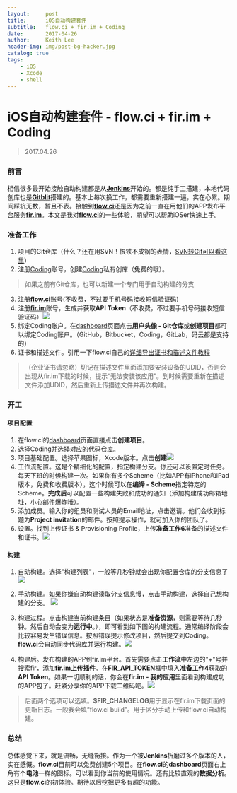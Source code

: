 ```yaml
---
layout:     post
title:      iOS自动构建套件
subtitle:   flow.ci + fir.im + Coding
date:       2017-04-26
author:     Keith Lee
header-img: img/post-bg-hacker.jpg
catalog: true
tags:
    - iOS
    - Xcode
    - shell
---
```


# iOS自动构建套件 - flow.ci + fir.im + Coding

> 2017.04.26

### 前言

相信很多最开始接触自动构建都是从[**Jenkins**](https://jenkins.io/)开始的。都是纯手工搭建，本地代码创库也是[**Gitblit**](http://gitblit.com/)搭建的。基本上每次换工作，都需要重新搭建一遍，实在心累。期间踩坑无数，暂且不表。接触到[**flow.ci**](https://flow.ci/)还是因为之前一直在用他们的APP发布平台服务[**fir.im**](https://fir.im/)。本文是我对[**flow.ci**](https://flow.ci/)的一些体验，期望可以帮助iOSer快速上手。


### 准备工作

1. 项目的Git仓库（什么？还在用SVN！恨铁不成钢的表情，[SVN转Git可以看这里](http://leeiio.me/convert-subversion-to-git/)）
2. 注册[Coding](https://coding.net)账号，创建[Coding](https://coding.net)私有创库（免费的哦）。
> 如果之前有Git仓库，也可以新建一个专门用于自动构建的分支
3. 注册[**flow.ci**](https://flow.ci/)账号(不收费，不过要手机号码接收短信验证码)
4. 注册[**fir.im**](https://fir.im/)账号，生成并获取**API Token**（不收费，不过要手机号码接收短信验证码）![](https://raw.githubusercontent.com/liliang1314/liliang1314.github.io/master/img/10_fir_APITOKEN.png)
5. 绑定Coding账户。在[dashboard](https://dashboard.flow.ci)页面点击**用户头像 - Git仓库**或**创建项目**都可以绑定Coding账户。（GitHub，Bitbucket，Coding，GitLab，码云都是支持的）
6. 证书和描述文件。引用一下flow.ci自己的[详细导出证书和描述文件教程](https://docs.flow.ci/zh/upload_certificate_and_provisioning_profiles.html)
> （企业证书请忽略）切记在描述文件里面添加要安装设备的UDID，否则会出现从fir.im下载的时候，提示“无法安装该应用”。到时候需要重新在描述文件添加UDID，然后重新上传描述文件并再次构建。


### 开工

#### 项目配置

1. 在flow.ci的[dashboard](https://dashboard.flow.ci)页面直接点击**创建项目**。
2. 选择Coding并选择对应的代码仓库。
3. 项目基础配置。选择苹果图标，Xcode版本。点击**创建**![](https://raw.githubusercontent.com/liliang1314/liliang1314.github.io/master/img/1_project_base_config%402x.png)
4. 工作流配置。这是个精细化的配置，指定构建分支。你还可以设置定时任务。每天下班的时候构建一次。如果你有多个Scheme（比如APP有iPhone和iPad版本，免费和收费版本），这个时候可以在**编译 - Scheme**指定特定的Scheme。**完成后**可以配置一些构建失败和成功的通知（添加构建成功邮箱地址，小心邮件爆炸哦）。
5. 添加成员。输入你的组员和测试人员的Email地址，点击邀请。他们会收到标题为**Project invitation**的邮件。按照提示操作，就可加入你的团队了。
6. 设置。找到上传证书 & Provisioning Profile，上传**准备工作6**准备的描述文件和证书。![](https://raw.githubusercontent.com/liliang1314/liliang1314.github.io/master/img/4_provisioningProfile_Cert.png)



#### 构建
1. 自动构建。选择"构建列表"，一般等几秒钟就会出现你配置仓库的分支信息了
   ![](https://raw.githubusercontent.com/liliang1314/liliang1314.github.io/master/img/6_auto_build.png)

2. 手动构建。如果你嫌自动构建读取分支信息慢，点击手动构建，选择自己想构建的分支。
   ![](https://raw.githubusercontent.com/liliang1314/liliang1314.github.io/master/img/7_manual_select_branch.png)

3. 构建过程。点击构建当前构建条目（如果状态是**准备资源**，则需要等待几秒钟。然后自动会变为**运行中**。），即可看到如下图的构建流程。通常编译阶段会比较容易发生错误信息。按照错误提示修改项目，然后提交到Coding。**flow.ci**会自动同步代码库并运行构建。![](https://raw.githubusercontent.com/liliang1314/liliang1314.github.io/master/img/8_build_error.png)

4. 构建后。发布构建的APP到fir.im平台。首先需要点击**工作流**中左边的"+"号并搜索fir，添加**fir.im上传插件**。在**FIR_API_TOKEN**框中填入**准备工作4**获取的**API Token**。如果一切顺利的话，你会在**fir.im - 我的应用**里面看到构建成功的APP包了。赶紧分享你的APP下载二维码吧。![](https://raw.githubusercontent.com/liliang1314/liliang1314.github.io/master/img/9_flow_update.png)
> 后面两个选项可以选填。**$FIR_CHANGELOG**用于显示在fir.im下载页面的更新日志。一般我会填“flow.ci build”。用于区分手动上传和flow.ci自动构建。




### 总结
总体感觉下来，就是流畅，无缝衔接。作为一个被**Jenkins**折磨过多个版本的人，实在感慨。**flow.ci**目前可以免费创建5个项目。在**flow.ci**的**dashboard**页面右上角有个**电池**一样的图标。可以看到你当前的使用情况。还有比较直观的**数据分析**。这只是**flow.ci**的初体验。期待以后挖掘更多有趣的功能。




